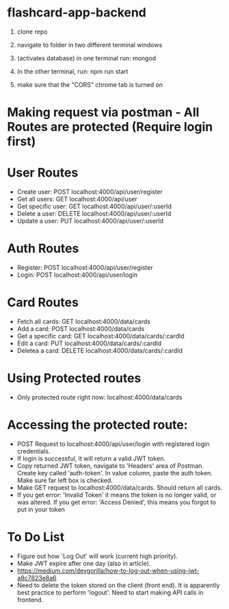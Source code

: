# flashcard-app-backend

1. clone repo

2. navigate to folder in two different terminal windows

3. (activates database) in one terminal run: mongod

4. In the other terminal, run: npm run start


5. make sure that the "CORS" chrome tab is turned on



# Making request via postman - All Routes are protected (Require login first)

# User Routes

- Create user: POST localhost:4000/api/user/register
- Get all users: GET localhost:4000/api/user
- Get specific user: GET localhost:4000/api/user/:userId
- Delete a user: DELETE localhost:4000/api/user/:userId
- Update a user: PUT localhost:4000/api/user/:userId

# Auth Routes

- Register: POST localhost:4000/api/user/register
- Login: POST localhost:4000/api/user/login

# Card Routes

- Fetch all cards: GET localhost:4000/data/cards
- Add a card: POST localhost:4000/data/cards
- Get a specific card: GET localhost:4000/data/cards/:cardId
- Edit a card: PUT localhost:4000/data/cards/:cardId
- Deletea a card: DELETE localhost:4000/data/cards/:cardId


# Using Protected routes

- Only protected route right now: localhost:4000/data/cards

# Accessing the protected route:

- POST Request to localhost:4000/api/user/login with registered login credentials.
- If login is successful, it will return a valid JWT token.
- Copy returned JWT token, navigate to 'Headers' area of Postman. Create key called 'auth-token'. In value column, paste the auth token. Make sure far left box is checked.
- Make GET request to localhost:4000/data/cards. Should return all cards.
- If you get error: 'Invalid Token' it means the token is no longer valid, or was altered. If you get error: 'Access Denied', this means you forgot to put in your token


# To Do List

- Figure out how 'Log Out' will work (current high priority).
- Make JWT expire after one day (also in article).
- https://medium.com/devgorilla/how-to-log-out-when-using-jwt-a8c7823e8a6
- Need to delete the token stored on the client (front end). It is apparently best practice to perform 'logout'. Need to start making API calls in frontend. 
